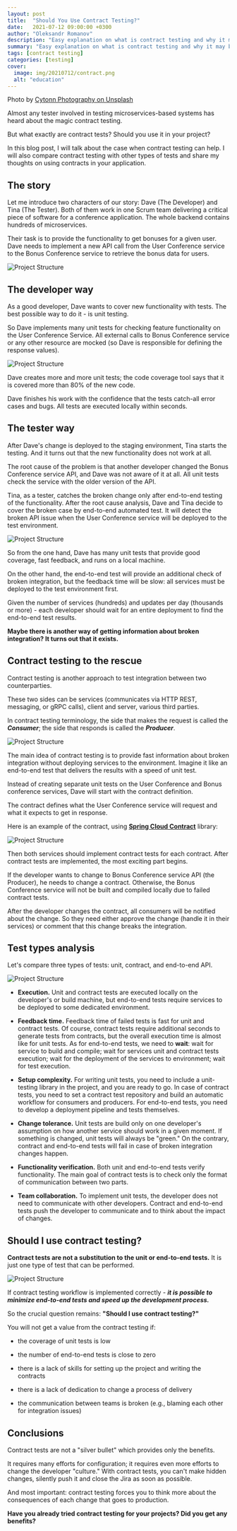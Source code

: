```yaml
---
layout: post
title:  "Should You Use Contract Testing?"
date:   2021-07-12 09:00:00 +0300
author: "Oleksandr Romanov"
description: "Easy explanation on what is contract testing and why it may be usable"
summary: "Easy explanation on what is contract testing and why it may be usable"
tags: [contract testing]
categories: [testing]
cover:
  image: img/20210712/contract.png
  alt: "education"
---
```


Photo by [Cytonn Photography on Unsplash](https://unsplash.com/@cytonn_photography?utm_source=unsplash&utm_medium=referral&utm_content=creditCopyText)

Almost any tester involved in testing microservices-based systems has heard about the magic contract testing.  
 
But what exactly are contract tests? Should you use it in your project?  

In this blog post, I will talk about the case when contract testing can help. I will also compare contract testing with other types of tests and share my thoughts on using contracts in your application. 

## The story  

Let me introduce two characters of our story: Dave (The Developer) and Tina (The Tester). Both of them work in one Scrum team delivering a critical piece of software for a conference application. The whole backend contains hundreds of microservices.  

Their task is to provide the functionality to get bonuses for a given user. Dave needs to implement a new API call from the User Conference service to the Bonus Conference service to retrieve the bonus data for users.  

![Project Structure](/img/20210712/context.png)
 
## The developer way  

As a good developer, Dave wants to cover new functionality with tests. The best possible way to do it - is unit testing.  

So Dave implements many unit tests for checking feature functionality on the User Conference Service. All external calls to Bonus Conference service or any other resource are mocked (so Dave is responsible for defining the response values).  

![Project Structure](/img/20210712/unit-tests.png)

Dave creates more and more unit tests; the code coverage tool says that it is covered more than 80% of the new code.  

Dave finishes his work with the confidence that the tests catch-all error cases and bugs. All tests are executed locally within seconds.  

## The tester way  

After Dave's change is deployed to the staging environment, Tina starts the testing. And it turns out that the new functionality does not work at all.  

The root cause of the problem is that another developer changed the Bonus Conference service API, and Dave was not aware of it at all. All unit tests check the service with the older version of the API.  

Tina, as a tester, catches the broken change only after end-to-end testing of the functionality.
After the root cause analysis, Dave and Tina decide to cover the broken case by end-to-end automated test. It will detect the broken API issue when the User Conference service will be deployed to the test environment.

![Project Structure](/img/20210712/end-to-end-tests.png)

So from the one hand, Dave has many unit tests that provide good coverage, fast feedback, and runs on a local machine.  

On the other hand, the end-to-end test will provide an additional check of broken integration, but the feedback time will be slow: all services must be deployed to the test environment first.  

Given the number of services (hundreds) and updates per day (thousands or more) - each developer should wait for an entire deployment to find the end-to-end test results.  

**Maybe there is another way of getting information about broken integration? It turns out that it exists.**

## Contract testing to the rescue

Contract testing is another approach to test integration between two counterparties.  

These two sides can be services (communicates via HTTP REST, messaging, or gRPC calls), client and server, various third parties.  

In contract testing terminology, the side that makes the request is called the ***Consumer***; the side that responds is called the ***Producer***.

![Project Structure](/img/20210712/contract-tests.png)

The main idea of contract testing is to provide fast information about broken integration without deploying services to the environment. Imagine it like an end-to-end test that delivers the results with a speed of unit test.  

Instead of creating separate unit tests on the User Conference and Bonus conference services, Dave will start with the contract definition.  

The contract defines what the User Conference service will request and what it expects to get in response.  

Here is an example of the contract, using **[Spring Cloud Contract](https://spring.io/projects/spring-cloud-contract)** library:

![Project Structure](/img/20210712/contract-sample.png)

Then both services should implement contract tests for each contract. After contract tests are implemented, the most exciting part begins.  

If the developer wants to change to Bonus Conference service API (the Producer), he needs to change a contract. Otherwise, the Bonus Conference service will not be built and compiled locally due to failed contract tests.  

After the developer changes the contract, all consumers will be notified about the change. So they need either approve the change (handle it in their services) or comment that this change breaks the integration.  

## Test types analysis  

Let's compare three types of tests: unit, contract, and end-to-end API.

![Project Structure](/img/20210712/comparison.png)

* **Execution.** Unit and contract tests are executed locally on the developer's or build machine, but end-to-end tests require services to be deployed to some dedicated environment.  

* **Feedback time.** Feedback time of failed tests is fast for unit and contract tests. Of course, contract tests require additional seconds to generate tests from contracts, but the overall execution time is almost like for unit tests. As for end-to-end tests, we need to **wait**: wait for service to build and compile; wait for services unit and contract tests execution; wait for the deployment of the services to environment; wait for test execution.  

* **Setup complexity.** For writing unit tests, you need to include a unit-testing library in the project, and you are ready to go. In case of contract tests, you need to set a contract test repository and build an automatic workflow for consumers and producers. For end-to-end tests, you need to develop a deployment pipeline and tests themselves.  

* **Change tolerance.** Unit tests are build only on one developer's assumption on how another service should work in a given moment. If something is changed, unit tests will always be "green." On the contrary, contract and end-to-end tests will fail in case of broken integration changes happen.  

* **Functionality verification.** Both unit and end-to-end tests verify functionality. The main goal of contract tests is to check only the format of communication between two parts.  

* **Team collaboration.** To implement unit tests, the developer does not need to communicate with other developers. Contract and end-to-end tests push the developer to communicate and to think about the impact of changes.  

## Should I use contract testing?

**Contract tests are not a substitution to the unit or end-to-end tests.** It is just one type of test that can be performed.  

![Project Structure](/img/20210712/test-layers.png)

If contract testing workflow is implemented correctly - ***it is possible to minimize end-to-end tests and speed up the development process.***

So the crucial question remains: **"Should I use contract testing?"**  

You will not get a value from the contract testing if:  

* the coverage of unit tests is low

* the number of end-to-end tests is close to zero

* there is a lack of skills for setting up the project and writing the contracts

* there is a lack of dedication to change a process of delivery

* the communication between teams is broken (e.g., blaming each other for integration issues)

## Conclusions  

Contract tests are not a "silver bullet" which provides only the benefits.  

It requires many efforts for configuration; it requires even more efforts to change the developer "culture." With contract tests, you can't make hidden changes, silently push it and close the Jira as soon as possible.  

And most important: contract testing forces you to think more about the consequences of each change that goes to production.  

**Have you already tried contract testing for your projects? Did you get any benefits?**  

